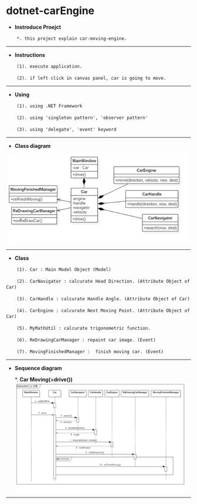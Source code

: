 # dotnet-carEngine

* **Instroduce Proejct**
```
	*. this project explain car-moving-engine.
```

---

* **Instructions**
```
    (1). execute application.

    (2). if left click in canvas panel, car is going to move.
```

---

* **Using**
```
    (1). using .NET Framework

    (2). using 'singleton pattern', 'observer pattern'

    (3). using 'delegate', 'event' keyword
```

---

* **Class diagram**

![](/images/class.png)

---

* **Class**
```
	(1). Car : Main Model Object (Model)
	
	(2). CarNavigator : calcurate Head Direction. (Attribute Object of Car)
	
	(3). CarHandle : calcurate Handle Angle. (Attribute Object of Car)
	
	(4). CarEngine : calcurate Next Moving Point. (Attribute Object of Car)
	
	(5). MyMathUtil : calcurate trigonometric function.
	
	(6). ReDrawingCarManager : repaint car image. (Event)
	
	(7). MovingFinishedManager :  finish moving car. (Event)
```	
	
---

* **Sequence diagram**

	*. **Car Moving(=drive())**
	![](/images/sequence_drive.png)

---
